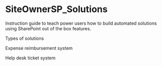 # SiteOwnerSP_Solutions
Instruction guide to teach power users how to build automated solutions using SharePoint out of the box features.

Types of solutions

Expense reimbursement system

Help desk ticket system
